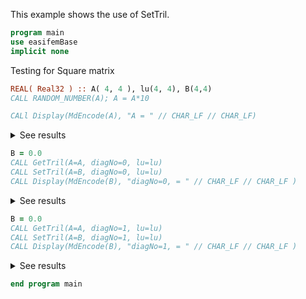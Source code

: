 This example shows the use of SetTril.

```fortran
program main
use easifemBase
implicit none
```

Testing for Square matrix

```fortran
REAL( Real32 ) :: A( 4, 4 ), lu(4, 4), B(4,4)
CALL RANDOM_NUMBER(A); A = A*10

CALl Display(MdEncode(A), "A = " // CHAR_LF // CHAR_LF)
```

<details>
<summary>See results</summary>
<div>

A =

|        |        |         |         |
| ------ | ------ | ------- | ------- |
| 4.6448 | 7.6162 | 0.43394 | 1.9014  |
| 1.6243 | 4.1942 | 9.6744  | 0.59226 |
| 7.6298 | 9.6844 | 2.2546  | 2.7899  |
| 9.71   | 1.6767 | 7.4656  | 9.0884  |

</div>
</details>

```fortran
B = 0.0
CALL GetTril(A=A, diagNo=0, lu=lu)
CALL SetTril(A=B, diagNo=0, lu=lu)
CALL Display(MdEncode(B), "diagNo=0, = " // CHAR_LF // CHAR_LF )
```

<details>
<summary>See results</summary>
<div>

diagNo=0, =

|        |        |        |        |
| ------ | ------ | ------ | ------ |
| 4.6448 | 0      | 0      | 0      |
| 1.6243 | 4.1942 | 0      | 0      |
| 7.6298 | 9.6844 | 2.2546 | 0      |
| 9.71   | 1.6767 | 7.4656 | 9.0884 |

</div>
</details>

```fortran
B = 0.0
CALL GetTril(A=A, diagNo=1, lu=lu)
CALL SetTril(A=B, diagNo=1, lu=lu)
CALL Display(MdEncode(B), "diagNo=1, = " // CHAR_LF // CHAR_LF )
```

<details>
<summary>See results</summary>
<div>

diagNo=1, =

|        |        |        |        |
| ------ | ------ | ------ | ------ |
| 4.6448 | 7.6162 | 0      | 0      |
| 1.6243 | 4.1942 | 9.6744 | 0      |
| 7.6298 | 9.6844 | 2.2546 | 2.7899 |
| 9.71   | 1.6767 | 7.4656 | 9.0884 |

</div>
</details>

```fortran
end program main
```
